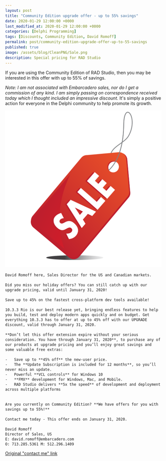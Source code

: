 ```yaml
---
layout: post
title: "Community Edition upgrade offer - up to 55% savings"
date: 2020-01-29 12:00:00 +0000
last_modified_at: 2020-01-29 12:00:00 +0000
categories: [Delphi Programming]
tags: [Discounts, Community Edition, David Romoff]
permalink: post/community-edition-upgrade-offer-up-to-55-savings
published: true
image: /assets/blog/CleanPNG/Sale.png
description: Special pricing for RAD Studio
---
```

If you are using the Community Edition of RAD Studio, then you may be interested in this offer with up to 55% of savings.

_Note: I am not associated with Embarcadero sales, nor do I get a commission of any kind. I am simply passing on correspondence received today which I thought included an impressive discount._ It's simply a positive action for everyone in the Delphi community to help promote its growth.

![Sale tag](/assets/blog/CleanPNG/Sale.png)

````
David Romoff here, Sales Director for the US and Canadian markets.

Did you miss our holiday offers? You can still catch up with our upgrade pricing, valid until January 31, 2020!

Save up to 45% on the fastest cross-platform dev tools available!

10.3.3 Rio is our best release yet, bringing endless features to help you build, test and deploy modern apps quickly and on budget. Get everything 10.3.3 has to offer at up to 45% off with our UPGRADE discount, valid through January 31, 2020.

**Don’t let this offer extension expire without your serious consideration. You have through January 31, 2020**, to purchase any of our products at upgrade pricing and you’ll enjoy great savings and some valuable free extras:

-   Save up to **45% off** the new-user price.    
-   The **Update Subscription is included for 12 months**, so you’ll never miss an update.    
-   Powerful **VCL controls** for Windows 10    
-   **FMX** development for Windows, Mac, and Mobile.    
-   RAD Studio delivers **5x the speed** of development and deployment across multiple platforms
    

Are you currently on Community Edition? **We have offers for you with savings up to 55%!**

Contact me today - This offer ends on January 31, 2020.

David Romoff
Director of Sales, US
E: david.romoff@embarcadero.com
O: 713.285.5361 M: 512.296.1409
````
[Original "contact me" link](http://s608.t.en25.com/e/er?s=608&lid=33258&elqTrackId=b32e03f7203a4f8dab064f5d8906c666&elq=919c1cfd1332423fa6a3b905982ca3e4&elqaid=32782&elqat=1)